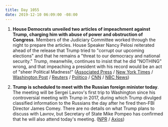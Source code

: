 ```yaml
---
title: Day 1055
date: 2019-12-10 06:09:00 -08:00
---
```


1. **House Democrats unveiled two articles of impeachment against Trump, charging him with abuse of power and obstruction of Congress**. Members of the Judiciary Committee worked through the night to prepare the articles. House Speaker Nancy Pelosi reiterated ahead of the release that Trump tried to "corrupt our upcoming elections" and that he remains a "threat to our democracy and national security." Trump, meanwhile, continues to insist that he did "NOTHING" wrong, and that impeaching a president with his record would be an act of "sheer Political Madness!" ([Associated Press](https://apnews.com/bb81279725b6f810d5792502254f2f88) / [New York Times](https://www.nytimes.com/2019/12/09/us/politics/impeachment-trump.html) / [Washington Post](https://www.washingtonpost.com/politics/calling-trump-a-risk-to-the-country-democrats-outline-case-for-multiple-articles-of-impeachment/2019/12/09/b38a8270-1a91-11ea-b4c1-fd0d91b60d9e_story.html) / [Reuters](https://www.reuters.com/article/us-usa-trump-impeachment-idUSKBN1YE17R) / [Politico](https://www.politico.com/news/2019/12/09/impeachment-trump-democrats-tuesday-079694) / [CNN](https://www.cnn.com/2019/12/10/politics/donald-trump-impeachment/index.html) / [NBC News](https://www.nbcnews.com/politics/trump-impeachment-inquiry/democrats-introduce-articles-impeachment-against-trump-tuesday-n1098781))

2. **Trump is scheduled to meet with the Russian foreign minister today**. The meeting will be Sergei Lavrov's first trip to Washington since his controversial meeting with Trump in 2017, during which Trump divulged classified information to the Russians the day after he fired then-FBI Director James Comey. There are no details on what Trump plans to discuss with Lavrov, but Secretary of State Mike Pompeo has confirmed that he will also attend today's meeting. ([NPR](https://www.npr.org/2019/12/09/786530149/trump-to-meet-russias-lavrov-at-white-house-tuesday) / [Axios](https://www.axios.com/trump-lavrov-meet-russian-foreign-minister-bbd2dcc2-dd65-4651-95e9-b781e7be4c77.html))